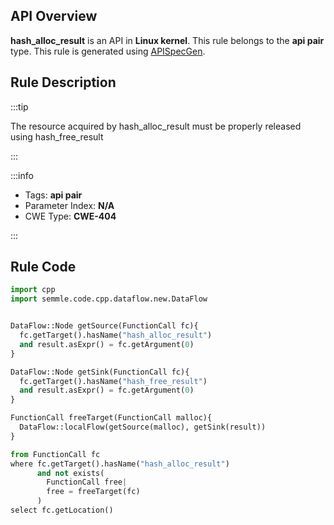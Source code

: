 ---
---


## API Overview
**hash_alloc_result** is an API in **Linux kernel**. This rule belongs to the **api pair** type. This rule is generated using [APISpecGen](../../tools/APISpecGen).
## Rule Description

:::tip

The resource acquired by hash_alloc_result must be properly released using hash_free_result

:::

:::info

- Tags: **api pair**
- Parameter Index: **N/A**
- CWE Type: **CWE-404**

:::

## Rule Code
```python
import cpp
import semmle.code.cpp.dataflow.new.DataFlow


DataFlow::Node getSource(FunctionCall fc){
  fc.getTarget().hasName("hash_alloc_result")
  and result.asExpr() = fc.getArgument(0)
}

DataFlow::Node getSink(FunctionCall fc){
  fc.getTarget().hasName("hash_free_result")
  and result.asExpr() = fc.getArgument(0)
}

FunctionCall freeTarget(FunctionCall malloc){
  DataFlow::localFlow(getSource(malloc), getSink(result))
}

from FunctionCall fc
where fc.getTarget().hasName("hash_alloc_result")
      and not exists(
        FunctionCall free| 
        free = freeTarget(fc)
      )
select fc.getLocation()

    
```